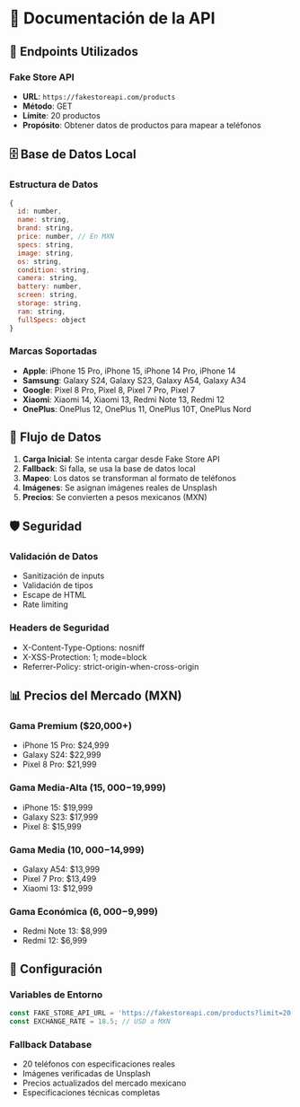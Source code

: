 # 📡 Documentación de la API

## 🔗 Endpoints Utilizados

### Fake Store API
- **URL**: `https://fakestoreapi.com/products`
- **Método**: GET
- **Límite**: 20 productos
- **Propósito**: Obtener datos de productos para mapear a teléfonos

## 🗄️ Base de Datos Local

### Estructura de Datos
```javascript
{
  id: number,
  name: string,
  brand: string,
  price: number, // En MXN
  specs: string,
  image: string,
  os: string,
  condition: string,
  camera: string,
  battery: number,
  screen: string,
  storage: string,
  ram: string,
  fullSpecs: object
}
```

### Marcas Soportadas
- **Apple**: iPhone 15 Pro, iPhone 15, iPhone 14 Pro, iPhone 14
- **Samsung**: Galaxy S24, Galaxy S23, Galaxy A54, Galaxy A34
- **Google**: Pixel 8 Pro, Pixel 8, Pixel 7 Pro, Pixel 7
- **Xiaomi**: Xiaomi 14, Xiaomi 13, Redmi Note 13, Redmi 12
- **OnePlus**: OnePlus 12, OnePlus 11, OnePlus 10T, OnePlus Nord

## 🔄 Flujo de Datos

1. **Carga Inicial**: Se intenta cargar desde Fake Store API
2. **Fallback**: Si falla, se usa la base de datos local
3. **Mapeo**: Los datos se transforman al formato de teléfonos
4. **Imágenes**: Se asignan imágenes reales de Unsplash
5. **Precios**: Se convierten a pesos mexicanos (MXN)

## 🛡️ Seguridad

### Validación de Datos
- Sanitización de inputs
- Validación de tipos
- Escape de HTML
- Rate limiting

### Headers de Seguridad
- X-Content-Type-Options: nosniff
- X-XSS-Protection: 1; mode=block
- Referrer-Policy: strict-origin-when-cross-origin

## 📊 Precios del Mercado (MXN)

### Gama Premium ($20,000+)
- iPhone 15 Pro: $24,999
- Galaxy S24: $22,999
- Pixel 8 Pro: $21,999

### Gama Media-Alta ($15,000-$19,999)
- iPhone 15: $19,999
- Galaxy S23: $17,999
- Pixel 8: $15,999

### Gama Media ($10,000-$14,999)
- Galaxy A54: $13,999
- Pixel 7 Pro: $13,499
- Xiaomi 13: $12,999

### Gama Económica ($6,000-$9,999)
- Redmi Note 13: $8,999
- Redmi 12: $6,999

## 🔧 Configuración

### Variables de Entorno
```javascript
const FAKE_STORE_API_URL = 'https://fakestoreapi.com/products?limit=20';
const EXCHANGE_RATE = 18.5; // USD a MXN
```

### Fallback Database
- 20 teléfonos con especificaciones reales
- Imágenes verificadas de Unsplash
- Precios actualizados del mercado mexicano
- Especificaciones técnicas completas
